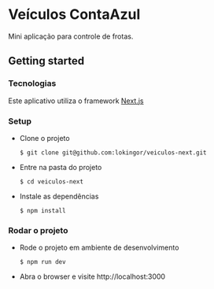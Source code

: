 # Veículos ContaAzul

Mini aplicação para controle de frotas.

## Getting started

### Tecnologias

Este aplicativo utiliza o framework [Next.js](https://github.com/zeit/next.js)

### Setup

* Clone o projeto

  ```
  $ git clone git@github.com:lokingor/veiculos-next.git
  ```

* Entre na pasta do projeto
  ```
  $ cd veiculos-next
  ```

* Instale as dependências
  ```
  $ npm install
  ```

### Rodar o projeto

* Rode o projeto em ambiente de desenvolvimento
  ```
  $ npm run dev
  ```

* Abra o browser e visite http://localhost:3000
